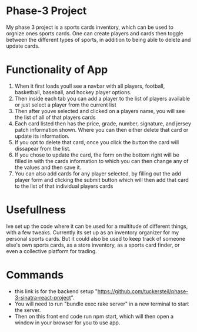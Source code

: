 # Phase-3 Project 
My phase 3 project is a sports cards inventory, which can be used to orgnize ones sports cards. One can create players and cards then toggle between the different types of sports, in addition to being able to delete and update cards. 

# Functionality of App
1. When it first loads youll see a navbar with all players, football, basketball, baseball, and hockey player options.
2. Then inside each tab you can add a player to the list of players available or just select a player from the current list 
3. Then after youve selected and clicked on a players name, you will see the list of all of that players cards
4. Each card listed then has the price, grade, number, signature, and jersey patch information shown. Where you can then either delete that card or update its information.  
5. If you opt to delete that card, once you click the button the card will dissapear from the list. 
6. If you chose to update the card, the form on the bottom right will be filled in with the cards information to which you can then change any of the values and then save it. 
7. You can also add cards for any player selected, by filling out the add player form and clicking the submit button which will then add that card to the list of that individual players cards 

# Usefullness 
Ive set up the code where it can be used for a multitude of different things, with a few tweaks.  Currently its set up as an inventory organizer for my personal sports cards. But it could also be used to keep track of someone else's own sports cards, as a store inventory, as a sports card finder, or even a collective platform for trading. 

# Commands 
- this link is for the backend setup "https://github.com/tuckersteil/phase-3-sinatra-react-project".
- You will need to run "bundle exec rake server" in a new terminal to start the server. 
- Then on this front end code run npm start, which will then open a window in your browser for you to use app.   